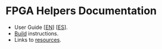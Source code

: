 # FPGA Helpers Documentation

* User Guide [[EN](userguide_en.md)] [[ES](userguide_es.md)].
* [Build](BUILD.md) instructions.
* Links to [resources](resources.md).
